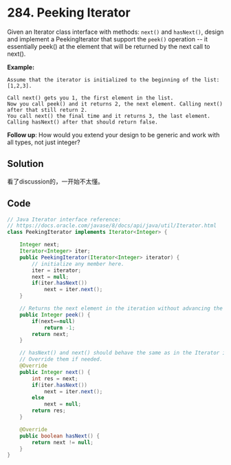 # 284. Peeking Iterator

Given an Iterator class interface with methods: `next()` and `hasNext()`, design and implement a PeekingIterator that support the `peek()` operation -- it essentially peek() at the element that will be returned by the next call to next().

**Example:**

```
Assume that the iterator is initialized to the beginning of the list: [1,2,3].

Call next() gets you 1, the first element in the list.
Now you call peek() and it returns 2, the next element. Calling next() after that still return 2. 
You call next() the final time and it returns 3, the last element. 
Calling hasNext() after that should return false.
```

**Follow up**: How would you extend your design to be generic and work with all types, not just integer?



## Solution

看了discussion的，一开始不太懂。



## Code

```java
// Java Iterator interface reference:
// https://docs.oracle.com/javase/8/docs/api/java/util/Iterator.html
class PeekingIterator implements Iterator<Integer> {

    Integer next;
    Iterator<Integer> iter;
	public PeekingIterator(Iterator<Integer> iterator) {
	    // initialize any member here.
	    iter = iterator;
        next = null;
        if(iter.hasNext())
            next = iter.next();
	}

    // Returns the next element in the iteration without advancing the iterator.
	public Integer peek() {
        if(next==null)
            return -1;
        return next;
	}

	// hasNext() and next() should behave the same as in the Iterator interface.
	// Override them if needed.
	@Override
	public Integer next() {
	    int res = next;
        if(iter.hasNext())
            next = iter.next();
        else
            next = null;
        return res;
	}

	@Override
	public boolean hasNext() {
	    return next != null;
	}
}
```

